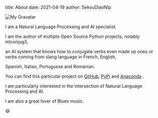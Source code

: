 title: About
date: 2021-04-19
author: SekouDiaoNlp

![My Gravatar][my_sweet_photo]

I am a Natural Language Processing and AI specialist.

I am the author of multiple Open Source Python projects, notably mlconjug3,

an AI system that knows how to conjugate verbs even made up ones or verbs coming from slang language in French, English,

Spanish, Italian, Portuguese and Romanian.

You can find this particular project on [GitHub](https://github.com/SekouDiaoNlp/mlconjug3), [PyPi](https://pypi.org/project/mlconjug3/) and [Anaconda](https://anaconda.org/conda-forge/mlconjug3) .

I am particularly interested in the intersection of Natural Language Processing and AI.

I am also a great lover of Blues music.

😆

[my_sweet_photo]: {static}/images/huwey_gravatar.jpg